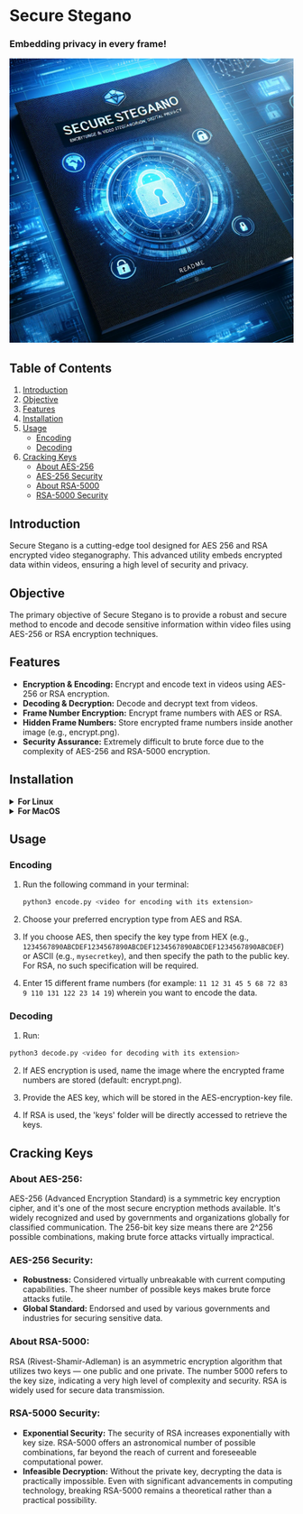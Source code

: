 
# Secure Stegano 
### Embedding privacy in every frame!
![image](SecureStegano.png)

## Table of Contents
1. [Introduction](#introduction)
2. [Objective](#objective)
3. [Features](#features)
4. [Installation](#installation)
5. [Usage](#usage)
   - [Encoding](#encoding)
   - [Decoding](#decoding)
6. [Cracking Keys](#cracking-keys)
   - [About AES-256](#about-aes-256)
   - [AES-256 Security](#aes-256-security)
   - [About RSA-5000](#about-rsa-5000)
   - [RSA-5000 Security](#rsa-5000-security)


## Introduction
Secure Stegano is a cutting-edge tool designed for AES 256 and RSA encrypted video steganography. This advanced utility embeds encrypted data within videos, ensuring a high level of security and privacy.

## Objective
The primary objective of Secure Stegano is to provide a robust and secure method to encode and decode sensitive information within video files using AES-256 or RSA encryption techniques.

## Features
- **Encryption & Encoding:** Encrypt and encode text in videos using AES-256 or RSA encryption.
- **Decoding & Decryption:** Decode and decrypt text from videos.
- **Frame Number Encryption:** Encrypt frame numbers with AES or RSA.
- **Hidden Frame Numbers:** Store encrypted frame numbers inside another image (e.g., encrypt.png).
- **Security Assurance:** Extremely difficult to brute force due to the complexity of AES-256 and RSA-5000 encryption.

## Installation

<details>
<summary><b>For Linux</b></summary>
   
- Install FFmpeg: `sudo apt install ffmpeg -y`
- Clone the project: `git clone https://github.com/shriya-02coder/Secure-Stegano`
- Navigate to the directory and install requirements: `pip install -r requirements.txt`
- Create RSA keys: `python3 rsagen.py`
</details>

<details>
<summary><b>For MacOS</b></summary>
   
- Install FFmpeg: `brew install ffmpeg`
- Clone the project: `git clone https://github.com/shriya-02coder/Secure-Stegano`
- Navigate to the directory and install requirements: `pip install -r requirements.txt`
- Create RSA keys: `python3 rsagen.py`
</details>



## Usage
### Encoding
1. Run the following command in your terminal:
   ```sh
   python3 encode.py <video for encoding with its extension>
   ```

2. Choose your preferred encryption type from AES and RSA.

3. If you choose AES, then specify the key type from HEX (e.g., `1234567890ABCDEF1234567890ABCDEF1234567890ABCDEF1234567890ABCDEF`) or ASCII (e.g., `mysecretkey`), and then specify the path to the public key. For RSA, no such specification will be required.

4. Enter 15 different frame numbers (for example: `11 12 31 45 5 68 72 83 9 110 131 122 23 14 19`) wherein you want to encode the data.


### Decoding
1. Run: 
 ```sh 
 python3 decode.py <video for decoding with its extension>
 ```

2. If AES encryption is used, name the image where the encrypted frame numbers are stored (default: encrypt.png).

3. Provide the AES key, which will be stored in the AES-encryption-key file.

4. If RSA is used, the 'keys' folder will be directly accessed to retrieve the keys.

## Cracking Keys
### About AES-256:
AES-256 (Advanced Encryption Standard) is a symmetric key encryption cipher, and it's one of the most secure encryption methods available. It's widely recognized and used by governments and organizations globally for classified communication. The 256-bit key size means there are 2^256 possible combinations, making brute force attacks virtually impractical.

### AES-256 Security:
- **Robustness:** Considered virtually unbreakable with current computing capabilities. The sheer number of possible keys makes brute force attacks futile.
- **Global Standard:** Endorsed and used by various governments and industries for securing sensitive data.

### About RSA-5000:
RSA (Rivest-Shamir-Adleman) is an asymmetric encryption algorithm that utilizes two keys — one public and one private. The number 5000 refers to the key size, indicating a very high level of complexity and security. RSA is widely used for secure data transmission.

### RSA-5000 Security:
- **Exponential Security:** The security of RSA increases exponentially with key size. RSA-5000 offers an astronomical number of possible combinations, far beyond the reach of current and foreseeable computational power.
- **Infeasible Decryption:** Without the private key, decrypting the data is practically impossible. Even with significant advancements in computing technology, breaking RSA-5000 remains a theoretical rather than a practical possibility.


